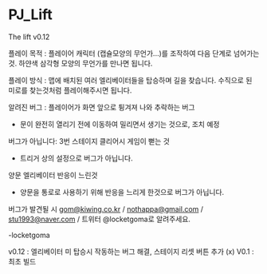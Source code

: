 # PJ_Lift
The lift v0.12

플레이 목적 :
플레이어 캐릭터 (캡슐모양의 무언가...)를 조작하여 다음 단계로 넘어가는것.
하얀색 삼각형 모양의 무언가를 만나면 됩니다.

플레이 방식 :
맵에 배치된 여러 엘리베이터들을 탑승하며 길을 찾습니다.
수직으로 된 미로를 찾는것처럼 플레이해주시면 됩니다.



알려진 버그 :
플레이어가 화면 앞으로 튕겨져 나와 추락하는 버그
- 문이 완전히 열리기 전에 이동하여 밀리면서 생기는 것으로, 조치 예정


버그가 아닙니다:
3번 스테이지 클리어시 게임이 뻗는 것
- 트리거 상의 설정으로 버그가 아닙니다.

양문 엘리베이터 반응이 느린것
- 양문을 통로로 사용하기 위해 반응을 느리게 한것으로 버그가 아닙니다.


버그가 발견될 시 gom@kiwing.co.kr / nothappa@gmail.com / stu1993@naver.com / 트위터 @locketgoma로 알려주세요.

-locketgoma


v0.12 : 엘리베이터 미 탑승시 작동하는 버그 해결, 스테이지 리셋 버튼 추가 (x)
V0.1 : 최초 빌드